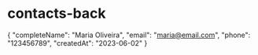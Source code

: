# contacts-back
{
  "completeName": "Maria Oliveira",
  "email": "maria@email.com",
  "phone": "123456789",
  "createdAt": "2023-06-02"
}
